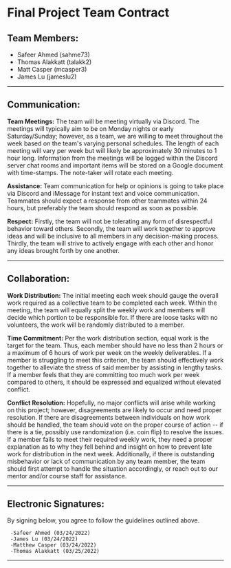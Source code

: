 # Final Project Team Contract
 **Team Members:**
---
 - Safeer Ahmed (sahme73)
 - Thomas Alakkatt (talakk2)
 - Matt Casper (mcasper3)
 - James Lu (jameslu2)

---

 **Communication:**
 ---
 **Team Meetings:** The team will be meeting virtually via Discord. The meetings will typically aim to be on Monday nights or early Saturday/Sunday; however, as a team, we are willing to meet throughout the week based on the team's varying personal schedules. The length of each meeting will vary per week but will likely be approximately 30 minutes to 1 hour long. Information from the meetings will be logged within the Discord server chat rooms and important items will be stored on a Google document with time-stamps. The note-taker will rotate each meeting.
 
  **Assistance:** Team communication for help or opinions is going to take place via Discord and iMessage for instant text and voice communication. Teammates should expect a response from other teammates within 24 hours, but preferably the team should respond as soon as possible.

 **Respect:** Firstly, the team will not be tolerating any form of disrespectful behavior toward others. Secondly, the team will work together to approve ideas and will be inclusive to all members in any decision-making process. Thirdly, the team will strive to actively engage with each other and honor any ideas brought forth by one another.
 
 ---

 **Collaboration:**
 ---
  **Work Distribution:** The initial meeting each week should gauge the overall work required as a collective team to be completed each week. Within the meeting, the team will equally split the weekly work and members will decide which portion to be responsible for. If there are loose tasks with no volunteers, the work will be randomly distributed to a member.
 
  **Time Commitment:** Per the work distribution section, equal work is the target for the team. Thus, each member should have no less than 2 hours or a maximum of 6 hours of work per week on the weekly deliverables. If a member is struggling to meet this criterion, the team should effectively work together to alleviate the stress of said member by assisting in lengthy tasks. If a member feels that they are committing too much work per week compared to others, it should be expressed and equalized without elevated conflict.

 **Conflict Resolution:** Hopefully, no major conflicts will arise while working on this project; however, disagreements are likely to occur and need proper resolution. If there are disagreements between individuals on how work should be handled, the team should vote on the proper course of action -- if there is a tie, possibly use randomization (i.e. coin flip) to resolve the issues. If a member fails to meet their required weekly work, they need a proper explanation as to why they fell behind and insight on how to prevent late work for distribution in the next week. Additionally, if there is outstanding misbehavior or lack of communication by any team member, the team should first attempt to handle the situation accordingly, or reach out to our mentor and/or course staff for assistance.
 
 ---

 **Electronic Signatures:**
 ---
 By signing below, you agree to follow the guidelines outlined above.
 
	 -Safeer Ahmed (03/24/2022)
	 -James Lu (03/24/2022)
	 -Matthew Casper (03/24/2022)
	 -Thomas Alakkatt (03/25/2022)
 ---
